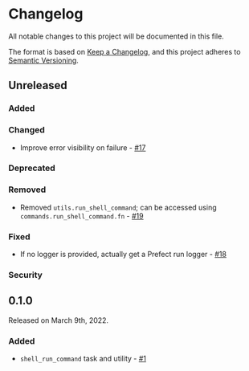 # Changelog

All notable changes to this project will be documented in this file.

The format is based on [Keep a Changelog](https://keepachangelog.com/en/1.0.0/),
and this project adheres to [Semantic Versioning](https://semver.org/spec/v2.0.0.html).

## Unreleased

### Added

### Changed
- Improve error visibility on failure - [#17](//github.com/PrefectHQ/prefect_shell/pull/17)

### Deprecated

### Removed
- Removed `utils.run_shell_command`; can be accessed using `commands.run_shell_command.fn` - [#19](//github.com/PrefectHQ/prefect_shell/pull/19)

### Fixed

- If no logger is provided, actually get a Prefect run logger - [#18](https://github.com/PrefectHQ/prefect_shell/pull/18)

### Security

## 0.1.0

Released on March 9th, 2022.

### Added

- `shell_run_command` task and utility - [#1](https://github.com/PrefectHQ/prefect_shell/pull/1)

